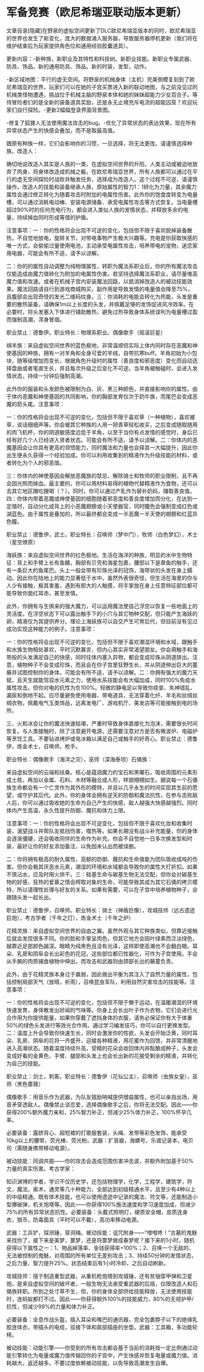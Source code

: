 # 军备竞赛（欧尼希瑞亚联动版本更新）

文章目录[隐藏]在野泉的虚拟空间更新了DLC欧尼希瑞亚版本的同时，欧尼希瑞亚的世界也发生了新变化，庞大的数据涌入服务器，导致服务器停机更新（我们将在维护结束后为玩家提供角色位和通用经验胶囊道具）。

更新内容：-新种族，新职业及其特性和科技树。新职业技能。新职业专属武器、防具、饰品。新的通用防具、饰品。新的时装，发型，动作。

-新区域地图：平行的虚无空间。将野泉的机械身体（主机）完美倒模复刻到了欧尼希瑞亚的世界，玩家们可以在她的子宫买票进入新的联动地图，与之前没见过的机械类怪物遭遇，挑战位于机械主脑的野泉本体和她的妹妹超能力少女百合子。等待冒险者们的是全新的装备道具奖励，还是永无止境充斥电流的超能囚笼？欢迎玩家们自行探险。-更新2幅幅登录界面背景图。

-修复了狐狸人无法使用魔法攻击的bug。-优化了异常状态的表达效果，现在所有异常状态产生的快感会叠加，而不是取最高值。

跟原有种族一样，它们会影响你的习惯，一旦选择，将无法更改。请谨慎选择种族。改造人：

确切地说改造人其实是人族的一类，在虚拟空间世界的升阳，人类主动或被迫地放弃了肉身，将身体改造成机械之躯。在欧尼希瑞亚世界，所有人族都可以通过在平行的虚无空间探险时战败并触发任务，选择成为改造人。这个过程不可逆，请谨慎操作。改造人的技能和装备继承人族，原始属性的智力1：1转化为力量，其余魔力属性会通过修正转化为随着攻击时附加的电属性伤害。此外你的饱食度转变为电量槽，可以通过消耗电动棒、安装电源储备、承受电属性攻击等方式恢复。当电量槽超过90%时的任何充电行为，都会进入类似人族的发情状态，并释放多余的电量，持续掉血同时形成等值的护盾。

注意事项：一：你的性格将会出现不可逆的变化，包括但不限于喜欢脱掉装备散热，不自觉地放电，旋转关节，对带电事物产生极大兴趣等。充电是你获取快感的唯一方式，会偷偷过量使用电池，主动承受电属性攻击，培养带电的宠物，迷恋家用电器，可能会有所不适，请予以谅解。

二：你的的属性自动调整为纯物理属性，转职为魔法系职业后，你的所有魔法攻击仅能造成由魔力值转化为附加的电属性伤害。若坚持选择魔法系职业，请尽量堆高魔力值和攻速。或者在机械子宫内安装魔法回路，以抵消掉改造人的被动技能效果。魔法回路请自行到游戏商城购买，副作用是导致发情的电量值会降至75%，且腹部会出现奇怪的发光二维码纹身。三：你消耗的电能会转化为热能，头发是重要的散热装备，请确保1m以上长度的头发，并佩戴足够的发饰促进风冷效率。在必要时，将头发塞入下体进行辅助散热，避免过热导致身体系统误判为电量槽过盈而强制高潮，浑身冒烟。

职业禁止：德鲁伊。职业特长：物理系职业。偶像歌手（摇滚巨星）

绵羊族：来自虚拟空间世界的蓝色极地，非常温顺但实际上体内同时存在恶魔和神使基因的种族，拥有一对羊角和全身可爱的羊绒，自带抗寒buff。羊角初始为小包块，随等级增加而变长，根据角色升级时的属性（善良度和邪恶度）变化而自动选择盘曲或者笔直生长，并且每次升级之后变化不可逆。当羊角被触碰时，会进入发情状态，持续一分钟后强制高潮。

此外你的服装和头发颜色被限制为白、灰、黑三种颜色，并直接影响你的属性。由于体内恶魔和神使基因的共同影响，你的胸部发育仅次于奶牛族，而尾巴会变成恶魔的箭头尾。注意事项：

一：你的性格将会出现不可逆的变化，包括但不限于喜欢草（一种植物），喜欢被草，说话细细声等。你会被其它种族的人用一把青草轻松收买，之后变成随取随用的肉飞机杯，你的阴道敏感度远低于羊角，以至于当你有点发情的感觉时，身后已经有好几个人已经进入贤者状态。可能会有所不适，请予以谅解。二：你体内的恶魔基因会让你具有更高的领悟能力，同时魔法和力量也会择其一大幅提升，因此你出生便永久获得一个经验加成。你可以利用收集到的精液作为升级技能的材料，或者转化为个人的邪恶值。

三：你体内的神使基因会解放恶魔族的禁忌，解除骑士和牧师的职业限制，且不再会因光照而掉血。最主要的，你可以用材料易得的植物代替精液作为食物，还可以去其它地区蹭吃蹭喝（？）。同时，你可以通过产乳作为替补奶妈，赚取善良值。四：你体内带着恶魔或神使基因的细胞随着邪恶度和善良度增加而分化，在达到一定值时，自动分化成背上的小恶魔翅膀或小天使器官，同时瞳色会强制变成红色或湖蓝色。由于属性是叠加的，所以最终都会变成一半恶魔一半天使的翅膀和红蓝异色瞳。

职业禁止：德鲁伊，武士。职业特长：召唤师（梦中门），牧师（白色梦幻），术士（星空燎原）

海妖族：来自虚拟空间世界的红色极地。生活在海洋的种族，明显的水中生物特征：背上和手臂上长有鱼鳍，胸部有贝壳和海星包裹，腰部以下是章鱼的触手，还有一条巨大的鱼尾巴。头上一般会带有珍珠光泽的冠饰，海带状的头发在身上蠕动。因此你在陆地上的能力显著低于水中。虽然外表很奇怪，但生活在海里的你与人少有接触，极其害羞，遇到有胆大的人触摸，将手掌放在身上任意特征部位都可能导致你面红耳赤，甚至发情。

此外，你拥有与生俱来的强大魔力，可以运用魔法使自己浮空以恢复一些地面上的灵活度。在浮空状态下可以露出触手下的小穴与其它物种交配，但只能产生海妖的卵，精液仅为其提供养分。理论上海妖族可以自交产生可育后代，但目前没有见过成功实现这种能力的例子。注意事项：

一：你的性格将会出现不可逆的变化，包括但不限于喜欢潮湿环境和水域，跟触手和水族生物相处甚欢，平时沉默寡言，但内心其实非常渴望朋友。你会用触手和海带般的头发满足自己的快感，同时往体内塞入异物，都会变成珍珠从阴道排出。注意，植物种子不会变成珍珠，而且会在你子宫里狂野生长，并从阴道伸出巨大的蔓藤并试图控制你的身体。可能会有所不适，请予以谅解。二：你拥有强大的魔力天赋，且天生就能驾驭水元素之力，使用水系技能会有大幅加成，同时100%免疫水属性攻击。但你对电的抗性为负100%。轻微的静电足以导致你痉挛、失神错乱、漏尿和倒地不起。应尽量避免使用电器、带电道具，无法穿着化纤、羊毛和丝绸丝绸衣物，佩戴电气玉类饰品，远离发电厂、游戏机厅、美发店等可能接触到电的场所。

三、火和冰会让你的魔法快速枯竭，严重时导致身体直接化为泡沫，需要很长时间恢复。与人类接触时，除了注意避开电源，还需要注意对方是否有微波炉、电磁炉等烹饪工具。不要钻进烤炉或电冰箱以满足自己或触手的好奇心。职业禁止：德鲁伊，炼金术士，召唤师，枪手。

职业特长：偶像歌手（海洋之灾），巫师（深海泰坦）石俑族：

来自虚拟空间的云端和扶桑。核心是蕴涵魔力的宝石和黑曜石，吸收周围的元素形成土核，再加以金属、石料、木材等融合成人形，样貌栩栩如生。据说每一个石俑族生命都会有一个亡灵作为其外形的模特，并且以几乎永生的时间实现其生前的愿望，或守护其后代。此外，你的身体会拥有逆天的防御和魔法抗性，在参与击败敌人后，你可以通过吸收她的生命为自己产生的快感，敌人越强大快感越强烈。同时体内产生高温，永久性提升防御、魔抗和体力上限。

注意事项：一：你的性格将会出现不可逆变化，包括但不限于喜欢化妆和收集时装，渴望战斗并帮队友抵挡伤害，噬热等。如果长期没有战斗补充能量，你的身体会逐渐僵硬，还会吸收同伴的生命作为补充。你会不自觉地一日多次换发型和时装，最好让你的好友添加备注，以免因未认出而被误删。

二：你将拥有极高的耐久属性，高额的防御、魔抗和生命值能为团队吸收成吨的伤害。但你会极其厌恶水元素，潮湿的环境和水域都会导致你的属性大打折扣。如果不慎沾水，应及时用火烘干。三：硅基生命与碳基生物无法交配，但你会对碳基生物的好感，狂热的爱慕之情会榨取对象的生命，可能导致其成为其它石俑的拷贝模特，所以请理性处理与好友的关系。如果有需要，可以在子宫中培养植物种子，会跟随头发一起长出。

职业禁止：德鲁伊，召唤师。职业特长：骑士（神盾巨像），攻城技师（远古遗迹巨炮），考古学者（千年之灯），炼金术士（千年之炉）

花精灵族：来自虚拟空间世界的自由之翼。虽然外观与其它种族类似，但靠近接触后就会发现很多不同。你的脸和手掌呈肉色，但其它地方会因叶绿素而泛淡绿色，越靠近足部颜色越深。眼睛为纯黑色且没有光泽，这样即使高潮也不会翻白眼。耳朵、乳房和阴阜会长出彩色的花冠，这些部位都已性器化，可作为子宫使用。手会从手腕的肉质捕食植物中伸出，而攻击和武器则由颈部长出的藤蔓负责。

此外，由于花精灵族本身过于羸弱，因此做出平衡为其注入了自然力量的属性，包括控制局部天气（放晴，祈雨），召唤昆虫军队，利用自然灾害攻击的技能等。注意事项：

一：你的性格将会出现不可逆的变化，包括但不限于懒于运动，在温暖潮湿的环境快速发育，身体散发出好闻的气味等。你身上会长出叶子作为衣物，它们会进行光合作用为你提供能量，如果你穿戴了遮挡身体的衣服，请务必保证你有大于体重50%的绿色头发进行等效光合作用。通过学习编发技巧，你可以自行更换发型。二：温度上升会导致你快速生长，同时会激发你的性欲，头发会开始泛黄，同时耳朵、乳房、阴阜的花将一齐盛开，迎接各种精液，用花蜜作为回馈，并非常清醒地进入高潮状态。随着温度持续升高，受精的花朵会收回体内并酝酿成种子，头发会变成好看的金黄色，手臂、腿部和头发上也会长出新的花接受剩余的精液，并转化为自己的技能。

职业禁止：剑士，刺客。职业特长：德鲁伊（花仙公主），召唤师（虫族女皇），巫师（黑色蔷薇）

偶像歌手：用音乐作为武器，为队友鼓励呐喊提供增益属性，也可以亲自出场，用音矛穿透敌人。偶像禁止谈恋爱，选择偶像歌手之后，你将无法交配。因此——你获得200%额外魔力亲和，25%智力补正，但减少25%体力补正，100%怀孕几率。

必要装备：露脐背心、超短裙的打歌服套装，头绳、发带等彩色发饰，能承受10kg以上的腰带，荧光棒、荧光粉。武器：扩音器，海螺号，乐谱记录本，电贝司（需随身携带移动电源）。

被动技能：同调共振——你的攻击会造成范围伤害冲击波，并额外附加基于50%力量的真实伤害。考古学家：

知识渊博的学者，学识不仅历史学，还包括物理学，化学，工程学，建筑学，符文，魔法，奥术，通灵等几十种能力，全部达到初级精通水平，且至少有4种以上的中级精通。既有体术技能，也可以使用遗迹中记录的魔法、符文等，还能制造小型爆破弹，机关炮塔等。因此——你获得100%施法速度和学习速度加成，但减少75%的所有异常状态抗性。必要装备：头戴式照明灯，硬质安全帽，皮质连身衣，银币，防毒面具（平时可以不戴），高功率移动电源。

武器：工兵铲，探测锤，穿洞绳。被动技能：诅咒附身——“噔噔咚！”古墓的鬼魅来找你了，接下来是美梦，噩梦，还是将噩梦做成春梦呢？接下来的1小时，随机获得以下属性之一：1、物品掉落率、金钱获得率+100%；2、召唤一个无敌的、无法被控制的鬼魅，对周围的所有单位无差别攻击；3、持续50分钟的发情状态，之后力量、智力提升25%。状态结束后有1小时冷却，之后自动刷新。

攻城技师：擅于制造重型武器，从重机枪炮塔到攻城锤，还有贫铀穿甲弹和卫星炮，是来自虚拟空间的破坏者，一般生物无法承受重武器的后摇，仅限改造人和石俑族转职。所到之处寸草不生，但，你的身体全部供给技能释放，无法使用技能时，连蚂蚁都打不过。因此——你获得额外100%的技能威力，80%的无视护甲/抗性，但减少99%的力量和体力补正。

必要装备：全息作战头盔，插入耳朵和嘴巴的通讯器，完全包裹脖子以下的绝缘乳胶连体衣，带插头的电缆，驳接下体和肩部插座的坐垫。武器：工具箱，多功能轮椅。

被动技能：动能引擎——你受到的所有攻击都会基于当前的消耗按一定比例通过动能引擎转化为电量或魔力值传输回你的子宫中，产生快感并恢复电量或魔力值。消耗越大，返还越多。不要过度依赖被动技能，以免导致高潮发生自爆。 

 